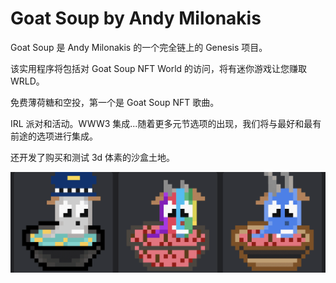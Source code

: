 # Goat Soup by Andy Milonakis

Goat Soup 是 Andy Milonakis 的一个完全链上的 Genesis 项目。

该实用程序将包括对 Goat Soup NFT World 的访问，将有迷你游戏让您赚取 WRLD。

免费薄荷糖和空投，第一个是 Goat Soup NFT 歌曲。

IRL 派对和活动。WWW3 集成...随着更多元节选项的出现，我们将与最好和最有前途的选项进行集成。

还开发了购买和测试 3d 体素的沙盒土地。

![NFT](unnamed.png)
